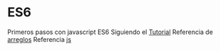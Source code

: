 # ES6
Primeros pasos con javascript ES6
Siguiendo el [Tutorial](https://www.youtube.com/watch?v=UQtZVQlF-0s&list=PLhSj3UTs2_yX_ct0OfHrmMwKL8wpz-N2j&index=6)
Referencia de [arreglos](https://developer.mozilla.org/es/docs/Web/JavaScript/Referencia/Objetos_globales/Array)
Referencia [js](https://www.tutorialesprogramacionya.com/javascriptya/index.php?inicio=90)
